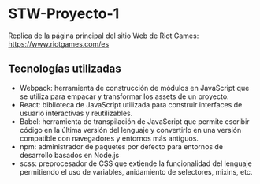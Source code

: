 # STW-Proyecto-1
Replica de la página principal del sitio Web de Riot Games: https://www.riotgames.com/es
## Tecnologías utilizadas
- Webpack: herramienta de construcción de módulos en JavaScript que se utiliza para empacar y transformar los assets de un proyecto.
- React: biblioteca de JavaScript utilizada para construir interfaces de usuario interactivas y reutilizables.
- Babel: herramienta de transpilación de JavaScript que permite escribir código en la última versión del lenguaje y convertirlo en una versión compatible con navegadores y entornos más antiguos.
- npm: administrador de paquetes por defecto para entornos de desarrollo basados en Node.js
- scss: preprocesador de CSS que extiende la funcionalidad del lenguaje permitiendo el uso de variables, anidamiento de selectores, mixins, etc.
